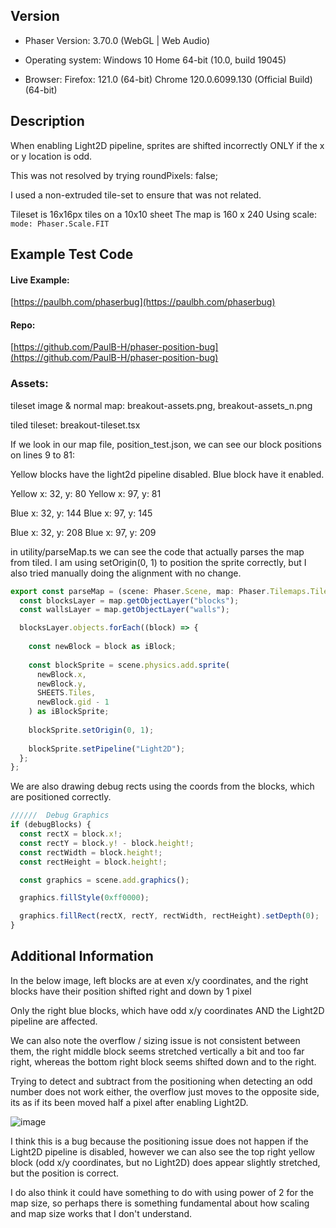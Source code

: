 ## Version

* Phaser Version:
3.70.0 (WebGL | Web Audio)

* Operating system:
Windows 10 Home 64-bit (10.0, build 19045)

* Browser:
Firefox: 121.0 (64-bit)
Chrome 120.0.6099.130 (Official Build) (64-bit)

## Description

When enabling Light2D pipeline, sprites are shifted incorrectly ONLY if the x or y location is odd.

This was not resolved by trying roundPixels: false;

I used a non-extruded tile-set to ensure that was not related.

Tileset is 16x16px tiles on a 10x10 sheet
The map is 160 x 240
Using scale: ```mode: Phaser.Scale.FIT```

## Example Test Code

<!--
All issues must have source code demonstrating the problem. We automatically close issues after 30 days if no code is provided.

The code can be pasted directly below this comment, or you can link to codepen, jsbin, or similar. The code will ideally be runnable instantly. The more work involved in turning your code into a reproducible test case, the longer it will take the fix the issue.
-->

#### Live Example:
[https://paulbh.com/phaserbug](https://paulbh.com/phaserbug)

#### Repo:
[https://github.com/PaulB-H/phaser-position-bug](https://github.com/PaulB-H/phaser-position-bug)

### Assets:

tileset image & normal map:
breakout-assets.png, breakout-assets_n.png

tiled tileset:
breakout-tileset.tsx

If we look in our map file, position_test.json, we can see our block positions on lines 9 to 81:

Yellow blocks have the light2d pipeline disabled.
Blue block have it enabled.

Yellow
x: 32, y: 80
Yellow
x: 97, y: 81

Blue
x: 32, y: 144
Blue
x: 97, y: 145

Blue
x: 32, y: 208
Blue
x: 97, y: 209

in utility/parseMap.ts we can see the code that actually parses the map from tiled. I am using setOrigin(0, 1) to position the sprite correctly, but I also tried manually doing the alignment with no change.

```ts
export const parseMap = (scene: Phaser.Scene, map: Phaser.Tilemaps.Tilemap) => {
  const blocksLayer = map.getObjectLayer("blocks");
  const wallsLayer = map.getObjectLayer("walls");

  blocksLayer.objects.forEach((block) => {
  
    const newBlock = block as iBlock;
  
    const blockSprite = scene.physics.add.sprite(
      newBlock.x,
      newBlock.y,
      SHEETS.Tiles,
      newBlock.gid - 1
    ) as iBlockSprite;
  
    blockSprite.setOrigin(0, 1);
  
    blockSprite.setPipeline("Light2D");
  };
};
```

We are also drawing debug rects using the coords from the blocks, which are positioned correctly.
```ts
//////  Debug Graphics
if (debugBlocks) {
  const rectX = block.x!;
  const rectY = block.y! - block.height!;
  const rectWidth = block.height!;
  const rectHeight = block.height!;

  const graphics = scene.add.graphics();

  graphics.fillStyle(0xff0000);

  graphics.fillRect(rectX, rectY, rectWidth, rectHeight).setDepth(0);
}
```

## Additional Information

In the below image, left blocks are at even x/y coordinates, and the right blocks have their position shifted right and down by 1 pixel

Only the right blue blocks, which have odd x/y coordinates AND the Light2D pipeline are affected.

We can also note the overflow / sizing issue is not consistent between them, the right middle block seems stretched vertically a bit and too far right, whereas the bottom right block seems shifted down and to the right.

Trying to detect and subtract from the positioning when detecting an odd number does not work either, the overflow just moves to the opposite side, its as if its been moved half a pixel after enabling Light2D.

![image](https://github.com/photonstorm/phaser/assets/51964537/6902ab97-8fb6-4593-bf87-b432e4a7635c)

I think this is a bug because the positioning issue does not happen if the Light2D pipeline is disabled, however we can also see the top right yellow block (odd x/y coordinates, but no Light2D) does appear slightly stretched, but the position is correct.

I do also think it could have something to do with using power of 2 for the map size, so perhaps there is something fundamental about how scaling and map size works that I don't understand.